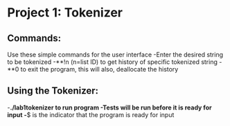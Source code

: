 Project 1: Tokenizer
====================
## Commands:
  Use these simple commands for the user interface
  -Enter the desired string to be tokenized
  -**!n (n=list ID) to get history of specific tokenized string
  -**0 to exit the program, this will also, deallocate the history

## Using the Tokenizer:
  -**./lab1tokenizer to run program
  -Tests will be run before it is ready for input
  -**$ is the indicator that the program is ready for input

